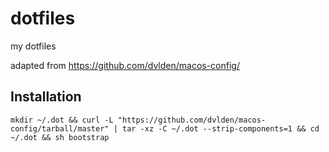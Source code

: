 # dotfiles
my dotfiles

adapted from https://github.com/dvlden/macos-config/

## Installation
`mkdir ~/.dot && curl -L "https://github.com/dvlden/macos-config/tarball/master" | tar -xz -C ~/.dot --strip-components=1 && cd ~/.dot && sh bootstrap`